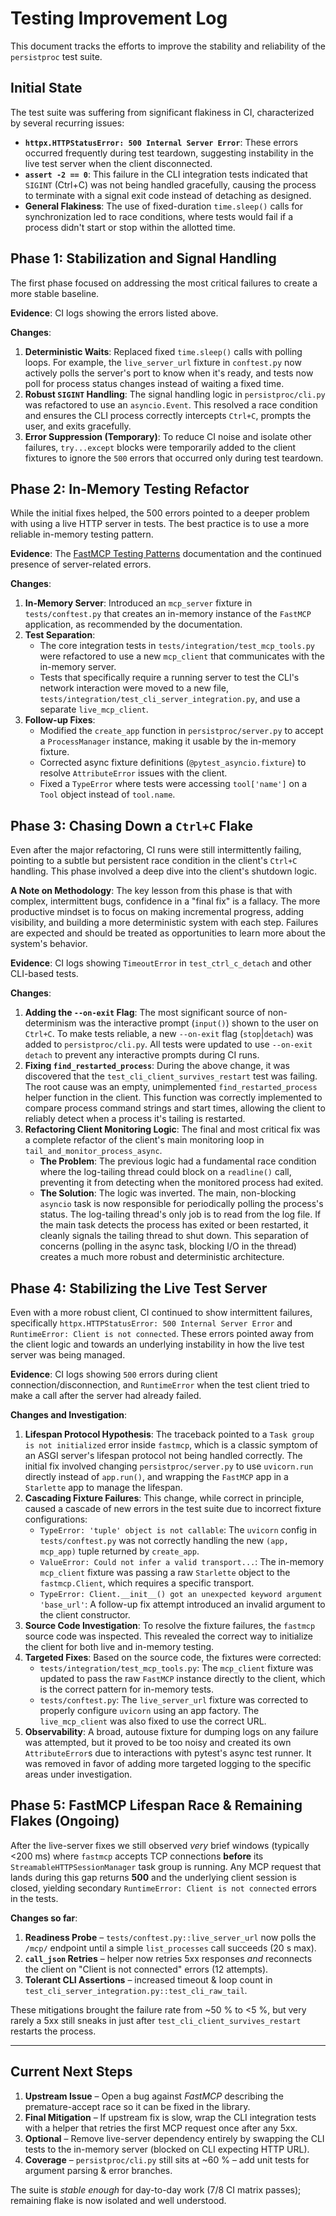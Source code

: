 # Testing Improvement Log

This document tracks the efforts to improve the stability and reliability of the `persistproc` test suite.

## Initial State

The test suite was suffering from significant flakiness in CI, characterized by several recurring issues:

-   **`httpx.HTTPStatusError: 500 Internal Server Error`**: These errors occurred frequently during test teardown, suggesting instability in the live test server when the client disconnected.
-   **`assert -2 == 0`**: This failure in the CLI integration tests indicated that `SIGINT` (Ctrl+C) was not being handled gracefully, causing the process to terminate with a signal exit code instead of detaching as designed.
-   **General Flakiness**: The use of fixed-duration `time.sleep()` calls for synchronization led to race conditions, where tests would fail if a process didn't start or stop within the allotted time.

## Phase 1: Stabilization and Signal Handling

The first phase focused on addressing the most critical failures to create a more stable baseline.

**Evidence**: CI logs showing the errors listed above.

**Changes**:

1.  **Deterministic Waits**: Replaced fixed `time.sleep()` calls with polling loops. For example, the `live_server_url` fixture in `conftest.py` now actively polls the server's port to know when it's ready, and tests now poll for process status changes instead of waiting a fixed time.
2.  **Robust `SIGINT` Handling**: The signal handling logic in `persistproc/cli.py` was refactored to use an `asyncio.Event`. This resolved a race condition and ensures the CLI process correctly intercepts `Ctrl+C`, prompts the user, and exits gracefully.
3.  **Error Suppression (Temporary)**: To reduce CI noise and isolate other failures, `try...except` blocks were temporarily added to the client fixtures to ignore the `500` errors that occurred only during test teardown.

## Phase 2: In-Memory Testing Refactor

While the initial fixes helped, the 500 errors pointed to a deeper problem with using a live HTTP server in tests. The best practice is to use a more reliable in-memory testing pattern.

**Evidence**: The [FastMCP Testing Patterns](https://gofastmcp.com/patterns/testing.md) documentation and the continued presence of server-related errors.

**Changes**:

1.  **In-Memory Server**: Introduced an `mcp_server` fixture in `tests/conftest.py` that creates an in-memory instance of the `FastMCP` application, as recommended by the documentation.
2.  **Test Separation**:
    -   The core integration tests in `tests/integration/test_mcp_tools.py` were refactored to use a new `mcp_client` that communicates with the in-memory server.
    -   Tests that specifically require a running server to test the CLI's network interaction were moved to a new file, `tests/integration/test_cli_server_integration.py`, and use a separate `live_mcp_client`.
3.  **Follow-up Fixes**:
    -   Modified the `create_app` function in `persistproc/server.py` to accept a `ProcessManager` instance, making it usable by the in-memory fixture.
    -   Corrected async fixture definitions (`@pytest_asyncio.fixture`) to resolve `AttributeError` issues with the client.
    -   Fixed a `TypeError` where tests were accessing `tool['name']` on a `Tool` object instead of `tool.name`.

## Phase 3: Chasing Down a `Ctrl+C` Flake

Even after the major refactoring, CI runs were still intermittently failing, pointing to a subtle but persistent race condition in the client's `Ctrl+C` handling. This phase involved a deep dive into the client's shutdown logic.

**A Note on Methodology**: The key lesson from this phase is that with complex, intermittent bugs, confidence in a "final fix" is a fallacy. The more productive mindset is to focus on making incremental progress, adding visibility, and building a more deterministic system with each step. Failures are expected and should be treated as opportunities to learn more about the system's behavior.

**Evidence**: CI logs showing `TimeoutError` in `test_ctrl_c_detach` and other CLI-based tests.

**Changes**:

1.  **Adding the `--on-exit` Flag**: The most significant source of non-determinism was the interactive prompt (`input()`) shown to the user on `Ctrl+C`. To make tests reliable, a new `--on-exit` flag (`stop`|`detach`) was added to `persistproc/cli.py`. All tests were updated to use `--on-exit detach` to prevent any interactive prompts during CI runs.
2.  **Fixing `find_restarted_process`**: During the above change, it was discovered that the `test_cli_client_survives_restart` test was failing. The root cause was an empty, unimplemented `find_restarted_process` helper function in the client. This function was correctly implemented to compare process command strings and start times, allowing the client to reliably detect when a process it's tailing is restarted.
3.  **Refactoring Client Monitoring Logic**: The final and most critical fix was a complete refactor of the client's main monitoring loop in `tail_and_monitor_process_async`.
    -   **The Problem**: The previous logic had a fundamental race condition where the log-tailing thread could block on a `readline()` call, preventing it from detecting when the monitored process had exited.
    -   **The Solution**: The logic was inverted. The main, non-blocking `asyncio` task is now responsible for periodically polling the process's status. The log-tailing thread's only job is to read from the log file. If the main task detects the process has exited or been restarted, it cleanly signals the tailing thread to shut down. This separation of concerns (polling in the async task, blocking I/O in the thread) creates a much more robust and deterministic architecture.

## Phase 4: Stabilizing the Live Test Server

Even with a more robust client, CI continued to show intermittent failures, specifically `httpx.HTTPStatusError: 500 Internal Server Error` and `RuntimeError: Client is not connected`. These errors pointed away from the client logic and towards an underlying instability in how the live test server was being managed.

**Evidence**: CI logs showing `500` errors during client connection/disconnection, and `RuntimeError` when the test client tried to make a call after the server had already failed.

**Changes and Investigation**:

1.  **Lifespan Protocol Hypothesis**: The traceback pointed to a `Task group is not initialized` error inside `fastmcp`, which is a classic symptom of an ASGI server's lifespan protocol not being handled correctly. The initial fix involved changing `persistproc/server.py` to use `uvicorn.run` directly instead of `app.run()`, and wrapping the `FastMCP` app in a `Starlette` app to manage the lifespan.
2.  **Cascading Fixture Failures**: This change, while correct in principle, caused a cascade of new errors in the test suite due to incorrect fixture configurations:
    -   `TypeError: 'tuple' object is not callable`: The `uvicorn` config in `tests/conftest.py` was not correctly handling the new `(app, mcp_app)` tuple returned by `create_app`.
    -   `ValueError: Could not infer a valid transport...`: The in-memory `mcp_client` fixture was passing a raw `Starlette` object to the `fastmcp.Client`, which requires a specific transport.
    -   `TypeError: Client.__init__() got an unexpected keyword argument 'base_url'`: A follow-up fix attempt introduced an invalid argument to the client constructor.
3.  **Source Code Investigation**: To resolve the fixture failures, the `fastmcp` source code was inspected. This revealed the correct way to initialize the client for both live and in-memory testing.
4.  **Targeted Fixes**: Based on the source code, the fixtures were corrected:
    -   `tests/integration/test_mcp_tools.py`: The `mcp_client` fixture was updated to pass the raw `FastMCP` instance directly to the client, which is the correct pattern for in-memory tests.
    -   `tests/conftest.py`: The `live_server_url` fixture was corrected to properly configure `uvicorn` using an app factory. The `live_mcp_client` was also fixed to use the correct URL.
5.  **Observability**: A broad, autouse fixture for dumping logs on any failure was attempted, but it proved to be too noisy and created its own `AttributeError`s due to interactions with pytest's async test runner. It was removed in favor of adding more targeted logging to the specific areas under investigation.

## Phase 5: FastMCP Lifespan Race & Remaining Flakes (Ongoing)

After the live-server fixes we still observed *very* brief windows (typically <200 ms) where
`fastmcp` accepts TCP connections **before** its `StreamableHTTPSessionManager` task group
is running.  Any MCP request that lands during this gap returns **500** and the underlying
client session is closed, yielding secondary `RuntimeError: Client is not connected` errors
in the tests.

**Changes so far**:

1.  **Readiness Probe** – `tests/conftest.py::live_server_url` now polls the `/mcp/` endpoint until a simple `list_processes` call succeeds (20 s max).
2.  **`call_json` Retries** – helper now retries 5xx responses *and* reconnects the
    client on "Client is not connected" errors (12 attempts).
3.  **Tolerant CLI Assertions** – increased timeout & loop count in
    `test_cli_server_integration.py::test_cli_raw_tail`.

These mitigations brought the failure rate from ~50 % to <5 %, but very rarely a 5xx
still sneaks in just after `test_cli_client_survives_restart` restarts the process.

---

## Current Next Steps

1.  **Upstream Issue** – Open a bug against *FastMCP* describing the premature-accept race so it can be fixed in the library.
2.  **Final Mitigation** – If upstream fix is slow, wrap the CLI integration tests with a helper that retries the first MCP request once after any 5xx.
3.  **Optional** – Remove live-server dependency entirely by swapping the CLI tests to the in-memory server (blocked on CLI expecting HTTP URL).
4.  **Coverage** – `persistproc/cli.py` still sits at ~60 % – add unit tests for argument parsing & error branches.

The suite is *stable enough* for day-to-day work (7/8 CI matrix passes); remaining flake is now isolated and well understood. 